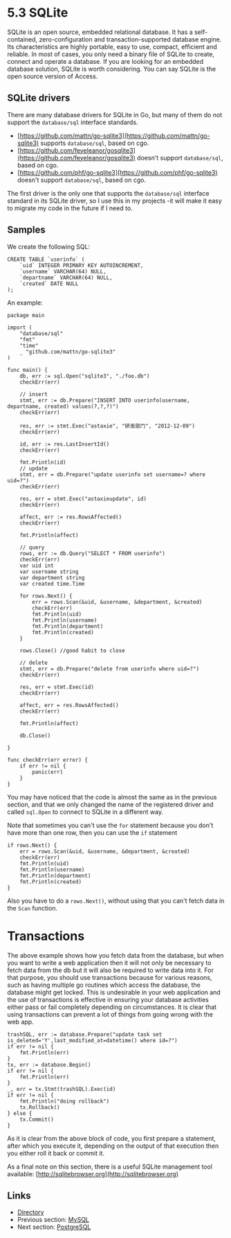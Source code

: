 # 5.3 SQLite

SQLite is an open source, embedded relational database. It has a self-contained, zero-configuration and transaction-supported database engine. Its characteristics are highly portable, easy to use, compact, efficient and reliable. In most of cases, you only need a binary file of SQLite to create, connect and operate a database. If you are looking for an embedded database solution, SQLite is worth considering. You can say SQLite is the open source version of Access.

## SQLite drivers

There are many database drivers for SQLite in Go, but many of them do not support the `database/sql` interface standards.

- [https://github.com/mattn/go-sqlite3](https://github.com/mattn/go-sqlite3) supports `database/sql`, based on cgo.
- [https://github.com/feyeleanor/gosqlite3](https://github.com/feyeleanor/gosqlite3) doesn't support `database/sql`, based on cgo.
- [https://github.com/phf/go-sqlite3](https://github.com/phf/go-sqlite3) doesn't support `database/sql`, based on cgo.

The first driver is the only one that supports the `database/sql` interface standard in its SQLite driver, so I use this in my projects -it will make it easy to migrate my code in the future if I need to.

## Samples

We create the following SQL:

	CREATE TABLE `userinfo` (
	    `uid` INTEGER PRIMARY KEY AUTOINCREMENT,
	    `username` VARCHAR(64) NULL,
	    `departname` VARCHAR(64) NULL,
	    `created` DATE NULL
	);

An example:

	package main
	
	import (
	    "database/sql"
	    "fmt"
	    "time"
	    _ "github.com/mattn/go-sqlite3"
	)
	
	func main() {
	    db, err := sql.Open("sqlite3", "./foo.db")
	    checkErr(err)
	
	    // insert
	    stmt, err := db.Prepare("INSERT INTO userinfo(username, departname, created) values(?,?,?)")
	    checkErr(err)
	
	    res, err := stmt.Exec("astaxie", "研发部门", "2012-12-09")
	    checkErr(err)
	
	    id, err := res.LastInsertId()
	    checkErr(err)
	
	    fmt.Println(id)
	    // update
	    stmt, err = db.Prepare("update userinfo set username=? where uid=?")
	    checkErr(err)
	
	    res, err = stmt.Exec("astaxieupdate", id)
	    checkErr(err)
	
	    affect, err := res.RowsAffected()
	    checkErr(err)
	
	    fmt.Println(affect)
	
	    // query
	    rows, err := db.Query("SELECT * FROM userinfo")
	    checkErr(err)
	    var uid int
	    var username string
	    var department string
	    var created time.Time
	    
	    for rows.Next() {
	        err = rows.Scan(&uid, &username, &department, &created)
	        checkErr(err)
	        fmt.Println(uid)
	        fmt.Println(username)
	        fmt.Println(department)
	        fmt.Println(created)
	    }
	    
	    rows.Close() //good habit to close
	    
	    // delete
	    stmt, err = db.Prepare("delete from userinfo where uid=?")
	    checkErr(err)
	
	    res, err = stmt.Exec(id)
	    checkErr(err)
	
	    affect, err = res.RowsAffected()
	    checkErr(err)
	
	    fmt.Println(affect)
	
	    db.Close()
	
	}
	
	func checkErr(err error) {
	    if err != nil {
	        panic(err)
	    }
	}

You may have noticed that the code is almost the same as in the previous section, and that we only changed the name of the registered driver and called `sql.Open` to connect to SQLite in a different way.

Note that sometimes you can't use the `for` statement because you don't have more than one row, then you can use the `if` statement

    if rows.Next() {
        err = rows.Scan(&uid, &username, &department, &created)
        checkErr(err)
        fmt.Println(uid)
        fmt.Println(username)
        fmt.Println(department)
        fmt.Println(created)
    }

Also you have to do a `rows.Next()`, without using that you can't fetch data in the `Scan` function.

Transactions
===============

The above example shows how you fetch data from the database, but when you want to write a web application then it will not only be necessary to fetch data from the db but it will also be required to write data into it. For that purpose, you should use transactions because for various reasons, such as having multiple go routines which access the database, the database might get locked. This is undesirable in your web application and the use of transactions is effective in ensuring your database activities either pass or fail completely depending on circumstances. It is clear that using transactions can prevent a lot of things from going wrong with the web app.

    trashSQL, err := database.Prepare("update task set is_deleted='Y',last_modified_at=datetime() where id=?")
    if err != nil {
        fmt.Println(err)
    }
    tx, err := database.Begin()
    if err != nil {
    	fmt.Println(err)
    }
    _, err = tx.Stmt(trashSQL).Exec(id)
    if err != nil {
    	fmt.Println("doing rollback")
    	tx.Rollback()
    } else {
    	tx.Commit()
    }
    
As it is clear from the above block of code, you first prepare a statement, after which you execute it, depending on the output of that execution then you either roll it back or commit it.


As a final note on this section, there is a useful SQLite management tool available: [http://sqlitebrowser.org](http://sqlitebrowser.org)

## Links

- [Directory](preface.md)
- Previous section: [MySQL](05.2.md)
- Next section: [PostgreSQL](05.4.md)
